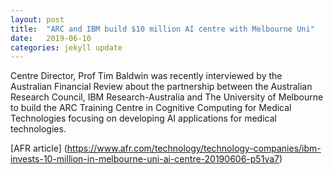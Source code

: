 ```yaml
---
layout: post
title:  "ARC and IBM build $10 million AI centre with Melbourne Uni"
date:   2019-06-10
categories: jekyll update
---
```

Centre Director, Prof Tim Baldwin was recently interviewed by the Australian Financial Review about the partnership between the Australian Research Council, IBM Research-Australia and The University of Melbourne to build the ARC Training Centre in Cognitive Computing for Medical Technologies focusing on developing AI applications for medical technologies.

[AFR article] (https://www.afr.com/technology/technology-companies/ibm-invests-10-million-in-melbourne-uni-ai-centre-20190606-p51va7)
